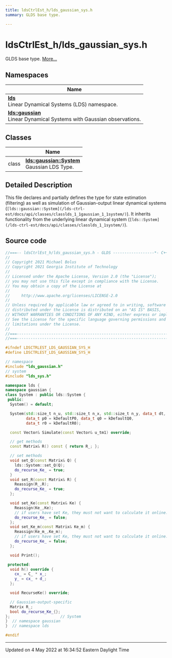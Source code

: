 ```yaml
---
title: ldsCtrlEst_h/lds_gaussian_sys.h
summary: GLDS base type. 

---
```


# ldsCtrlEst_h/lds_gaussian_sys.h

GLDS base type.  [More...](#detailed-description)



## Namespaces

| Name           |
| -------------- |
| **[lds](/lds-ctrl-est/docs/api/namespaces/namespacelds/)** <br>Linear Dynamical Systems (LDS) namespace.  |
| **[lds::gaussian](/lds-ctrl-est/docs/api/namespaces/namespacelds_1_1gaussian/)** <br>Linear Dynamical Systems with Gaussian observations.  |

## Classes

|                | Name           |
| -------------- | -------------- |
| class | **[lds::gaussian::System](/lds-ctrl-est/docs/api/classes/classlds_1_1gaussian_1_1system/)** <br>Gaussian LDS Type.  |

## Detailed Description



This file declares and partially defines the type for state estimation (filtering) as well as simulation of Gaussian-output linear dynamical systems (`[lds::gaussian::System](/lds-ctrl-est/docs/api/classes/classlds_1_1gaussian_1_1system/)`). It inherits functionality from the underlying linear dynamical system (`[lds::System](/lds-ctrl-est/docs/api/classes/classlds_1_1system/)`). 





## Source code

```cpp
//===-- ldsCtrlEst_h/lds_gaussian_sys.h - GLDS ------------------*- C++ -*-===//
//
// Copyright 2021 Michael Bolus
// Copyright 2021 Georgia Institute of Technology
//
// Licensed under the Apache License, Version 2.0 (the "License");
// you may not use this file except in compliance with the License.
// You may obtain a copy of the License at
//
//     http://www.apache.org/licenses/LICENSE-2.0
//
// Unless required by applicable law or agreed to in writing, software
// distributed under the License is distributed on an "AS IS" BASIS,
// WITHOUT WARRANTIES OR CONDITIONS OF ANY KIND, either express or implied.
// See the License for the specific language governing permissions and
// limitations under the License.
//
//===----------------------------------------------------------------------===//
//===----------------------------------------------------------------------===//

#ifndef LDSCTRLEST_LDS_GAUSSIAN_SYS_H
#define LDSCTRLEST_LDS_GAUSSIAN_SYS_H

// namespace
#include "lds_gaussian.h"
// system
#include "lds_sys.h"

namespace lds {
namespace gaussian {
class System : public lds::System {
 public:
  System() = default;

  System(std::size_t n_u, std::size_t n_x, std::size_t n_y, data_t dt,
         data_t p0 = kDefaultP0, data_t q0 = kDefaultQ0,
         data_t r0 = kDefaultR0);

  const Vector& Simulate(const Vector& u_tm1) override;

  // get methods
  const Matrix& R() const { return R_; };

  // set methods
  void set_Q(const Matrix& Q) {
    lds::System::set_Q(Q);
    do_recurse_Ke_ = true;
  }
  void set_R(const Matrix& R) {
    Reassign(R_,R);
    do_recurse_Ke_ = true;
  };

  void set_Ke(const Matrix& Ke) {
    Reassign(Ke_,Ke);
    // if users have set Ke, they must not want to calculate it online.
    do_recurse_Ke_ = false;
  };
  void set_Ke_m(const Matrix& Ke_m) {
    Reassign(Ke_m_,Ke_m);
    // if users have set Ke, they must not want to calculate it online.
    do_recurse_Ke_ = false;
  };

  void Print();

 protected:
  void h() override {
    cx_ = C_ * x_;
    y_ = cx_ + d_;
  };

  void RecurseKe() override;

  // Gaussian-output-specific
  Matrix R_;           
  bool do_recurse_Ke_{};  
};                      // System
}  // namespace gaussian
}  // namespace lds

#endif
```


-------------------------------

Updated on  4 May 2022 at 16:34:52 Eastern Daylight Time
